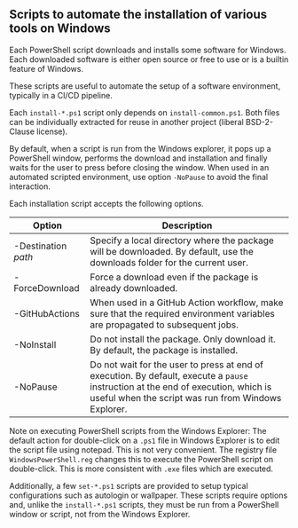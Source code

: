## Scripts to automate the installation of various tools on Windows

Each PowerShell script downloads and installs some software for Windows.
Each downloaded software is either open source or free to use or is a
builtin feature of Windows.

These scripts are useful to automate the setup of a software environment,
typically in a CI/CD pipeline.

Each `install-*.ps1` script only depends on `install-common.ps1`.
Both files can be individually extracted for reuse in another project
(liberal BSD-2-Clause license).

By default, when a script is run from the Windows explorer, it pops up
a PowerShell window, performs the download and installation and finally
waits for the user to press <enter> before closing the window. When
used in an automated scripted environment, use option `-NoPause` to
avoid the final interaction.

Each installation script accepts the following options.

| Option              | Description
|---------------------|--------------------------------------------------
| -Destination _path_ | Specify a local directory where the package will be downloaded. By default, use the downloads folder for the current user.
| -ForceDownload      | Force a download even if the package is already downloaded.
| -GitHubActions      | When used in a GitHub Action workflow, make sure that the required environment variables are propagated to subsequent jobs.
| -NoInstall          | Do not install the package. Only download it. By default, the package is installed.
| -NoPause            | Do not wait for the user to press <enter> at end of execution. By default, execute a `pause` instruction at the end of execution, which is useful when the script was run from Windows Explorer.

Note on executing PowerShell scripts from the Windows Explorer:
The default action for double-click on a `.ps1` file in Windows Explorer is to
edit the script file using notepad. This is not very convenient. The registry
file `WindowsPowerShell.reg` changes this to execute the PowerShell script
on double-click. This is more consistent with `.exe` files which are executed.

Additionally, a few `set-*.ps1` scripts are provided to setup typical
configurations such as autologin or wallpaper. These scripts require options
and, unlike the `install-*.ps1` scripts, they must be run from a PowerShell
window or script, not from the Windows Explorer.
